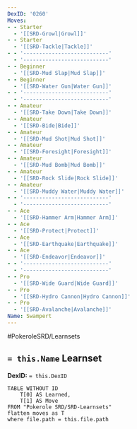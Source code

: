 ```yaml
---
DexID: '0260'
Moves:
- - Starter
  - '[[SRD-Growl|Growl]]'
- - Starter
  - '[[SRD-Tackle|Tackle]]'
- - '---------------------------'
  - '---------------------------'
- - Beginner
  - '[[SRD-Mud Slap|Mud Slap]]'
- - Beginner
  - '[[SRD-Water Gun|Water Gun]]'
- - '---------------------------'
  - '---------------------------'
- - Amateur
  - '[[SRD-Take Down|Take Down]]'
- - Amateur
  - '[[SRD-Bide|Bide]]'
- - Amateur
  - '[[SRD-Mud Shot|Mud Shot]]'
- - Amateur
  - '[[SRD-Foresight|Foresight]]'
- - Amateur
  - '[[SRD-Mud Bomb|Mud Bomb]]'
- - Amateur
  - '[[SRD-Rock Slide|Rock Slide]]'
- - Amateur
  - '[[SRD-Muddy Water|Muddy Water]]'
- - '---------------------------'
  - '---------------------------'
- - Ace
  - '[[SRD-Hammer Arm|Hammer Arm]]'
- - Ace
  - '[[SRD-Protect|Protect]]'
- - Ace
  - '[[SRD-Earthquake|Earthquake]]'
- - Ace
  - '[[SRD-Endeavor|Endeavor]]'
- - '---------------------------'
  - '---------------------------'
- - Pro
  - '[[SRD-Wide Guard|Wide Guard]]'
- - Pro
  - '[[SRD-Hydro Cannon|Hydro Cannon]]'
- - Pro
  - '[[SRD-Avalanche|Avalanche]]'
Name: Swampert
---
```


#PokeroleSRD/Learnsets

## `= this.Name` Learnset

**DexID:** `= this.DexID`

```dataview
TABLE WITHOUT ID
    T[0] AS Learned,
    T[1] AS Move
FROM "Pokerole SRD/SRD-Learnsets"
flatten moves as T
where file.path = this.file.path
```
